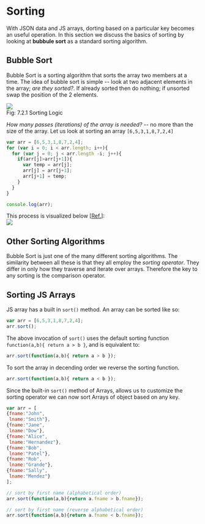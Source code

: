 # Sorting

With JSON data and JS arrays, dorting based on a particular key becomes
an useful operation. In this section we discuss the basics of sorting by
looking at **bubbule sort** as a standard sorting algorithm. 

## Bubble Sort

Bubble Sort is a sorting algorithm that sorts the array two members at
a time. The idea of bubble sort is simple -- look at two adjacent
elements in the array; *are they sorted?*. If already sorted then do
nothing; if unsorted swap the position of the 2 elements.

 <img style="display:block;margin:auto" src='../../../imgs/sortingAlg.png'>    
 <figcaption> Fig: 7.2.1 Sorting Logic </figcaption>               

*How many passes (iterations) of the array is needed?* -- no more than
the size of the array. Let us look at sorting an array `[6,5,3,1,8,7,2,4]`

```js
var arr = [6,5,3,1,8,7,2,4];
for (var i = 0; i < arr.length; i++){
  for (var j = 0; j < arr.length -i; j++){
    if(arr[j]>arr[j+1]){
      var temp = arr[j];
      arr[j] = arr[j+1];
      arr[j+1] = temp;
    }
  }
}

console.log(arr);
```

This process is visualized below [<a
href='../../bib.html#contributors-to-wikimedia-projects-simple-sorting-algorithm-wikipediaorg'>Ref.</a>]:
 <img style="display:block;margin:auto" src='../../../imgs/Bubble-sort-example-300px.gif'>    


## Other Sorting Algorithms
Bubble Sort is just one of the many different sorting algorithms. The
similarity between all these is that they all employ the *sorting
operator*. They differ in only how they traverse and iterate over
arrays. Therefore the key to any sorting is the comparison operator.


## Sorting JS Arrays

JS array has a built in `sort()` method. An array can be sorted like so:

```js
var arr = [6,5,3,1,8,7,2,4];
arr.sort();
```

The above invocation of `sort()` uses the default sorting function
`function(a,b){ return a > b }`, and is equivalent to:

```js
arr.sort(function(a,b){ return a > b });
```

To sort the array in decending order we reverse the sorting function.

```js
arr.sort(function(a,b){ return a < b });
```

Since the built-in `sort()` method of Arrays, allows us to customize the
sorting operator we can now sort Arrays of object based on any key.

```js
var arr = [
{fname:"John",
 lname:"Smith"},
{fname:"Jane",
 lname:"Dow"},
{fname:"Alice",
 lname:"Hernandez"},
{fname:"Bob",
 lname:"Patel"},
{fname:"Rob",
 lname:"Grande"},
{fname:"Sally",
 lname:"Mendez"}
];

// sort by first name (alphabetical order)
arr.sort(function(a,b){return a.fname > b.fname});

// sort by first name (reverse alphabetical order)
arr.sort(function(a,b){return a.fname < b.fname});
```
